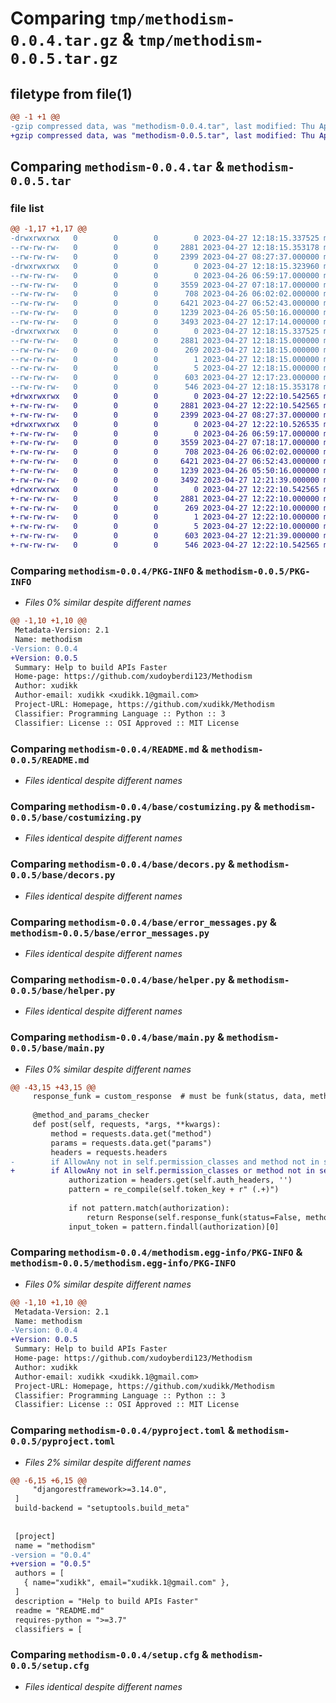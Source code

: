 # Comparing `tmp/methodism-0.0.4.tar.gz` & `tmp/methodism-0.0.5.tar.gz`

## filetype from file(1)

```diff
@@ -1 +1 @@
-gzip compressed data, was "methodism-0.0.4.tar", last modified: Thu Apr 27 12:18:15 2023, max compression
+gzip compressed data, was "methodism-0.0.5.tar", last modified: Thu Apr 27 12:22:10 2023, max compression
```

## Comparing `methodism-0.0.4.tar` & `methodism-0.0.5.tar`

### file list

```diff
@@ -1,17 +1,17 @@
-drwxrwxrwx   0        0        0        0 2023-04-27 12:18:15.337525 methodism-0.0.4/
--rw-rw-rw-   0        0        0     2881 2023-04-27 12:18:15.353178 methodism-0.0.4/PKG-INFO
--rw-rw-rw-   0        0        0     2399 2023-04-27 08:27:37.000000 methodism-0.0.4/README.md
-drwxrwxrwx   0        0        0        0 2023-04-27 12:18:15.323960 methodism-0.0.4/base/
--rw-rw-rw-   0        0        0        0 2023-04-26 06:59:17.000000 methodism-0.0.4/base/__init__.py
--rw-rw-rw-   0        0        0     3559 2023-04-27 07:18:17.000000 methodism-0.0.4/base/costumizing.py
--rw-rw-rw-   0        0        0      708 2023-04-26 06:02:02.000000 methodism-0.0.4/base/decors.py
--rw-rw-rw-   0        0        0     6421 2023-04-27 06:52:43.000000 methodism-0.0.4/base/error_messages.py
--rw-rw-rw-   0        0        0     1239 2023-04-26 05:50:16.000000 methodism-0.0.4/base/helper.py
--rw-rw-rw-   0        0        0     3493 2023-04-27 12:17:14.000000 methodism-0.0.4/base/main.py
-drwxrwxrwx   0        0        0        0 2023-04-27 12:18:15.337525 methodism-0.0.4/methodism.egg-info/
--rw-rw-rw-   0        0        0     2881 2023-04-27 12:18:15.000000 methodism-0.0.4/methodism.egg-info/PKG-INFO
--rw-rw-rw-   0        0        0      269 2023-04-27 12:18:15.000000 methodism-0.0.4/methodism.egg-info/SOURCES.txt
--rw-rw-rw-   0        0        0        1 2023-04-27 12:18:15.000000 methodism-0.0.4/methodism.egg-info/dependency_links.txt
--rw-rw-rw-   0        0        0        5 2023-04-27 12:18:15.000000 methodism-0.0.4/methodism.egg-info/top_level.txt
--rw-rw-rw-   0        0        0      603 2023-04-27 12:17:23.000000 methodism-0.0.4/pyproject.toml
--rw-rw-rw-   0        0        0      546 2023-04-27 12:18:15.353178 methodism-0.0.4/setup.cfg
+drwxrwxrwx   0        0        0        0 2023-04-27 12:22:10.542565 methodism-0.0.5/
+-rw-rw-rw-   0        0        0     2881 2023-04-27 12:22:10.542565 methodism-0.0.5/PKG-INFO
+-rw-rw-rw-   0        0        0     2399 2023-04-27 08:27:37.000000 methodism-0.0.5/README.md
+drwxrwxrwx   0        0        0        0 2023-04-27 12:22:10.526535 methodism-0.0.5/base/
+-rw-rw-rw-   0        0        0        0 2023-04-26 06:59:17.000000 methodism-0.0.5/base/__init__.py
+-rw-rw-rw-   0        0        0     3559 2023-04-27 07:18:17.000000 methodism-0.0.5/base/costumizing.py
+-rw-rw-rw-   0        0        0      708 2023-04-26 06:02:02.000000 methodism-0.0.5/base/decors.py
+-rw-rw-rw-   0        0        0     6421 2023-04-27 06:52:43.000000 methodism-0.0.5/base/error_messages.py
+-rw-rw-rw-   0        0        0     1239 2023-04-26 05:50:16.000000 methodism-0.0.5/base/helper.py
+-rw-rw-rw-   0        0        0     3492 2023-04-27 12:21:39.000000 methodism-0.0.5/base/main.py
+drwxrwxrwx   0        0        0        0 2023-04-27 12:22:10.542565 methodism-0.0.5/methodism.egg-info/
+-rw-rw-rw-   0        0        0     2881 2023-04-27 12:22:10.000000 methodism-0.0.5/methodism.egg-info/PKG-INFO
+-rw-rw-rw-   0        0        0      269 2023-04-27 12:22:10.000000 methodism-0.0.5/methodism.egg-info/SOURCES.txt
+-rw-rw-rw-   0        0        0        1 2023-04-27 12:22:10.000000 methodism-0.0.5/methodism.egg-info/dependency_links.txt
+-rw-rw-rw-   0        0        0        5 2023-04-27 12:22:10.000000 methodism-0.0.5/methodism.egg-info/top_level.txt
+-rw-rw-rw-   0        0        0      603 2023-04-27 12:21:39.000000 methodism-0.0.5/pyproject.toml
+-rw-rw-rw-   0        0        0      546 2023-04-27 12:22:10.542565 methodism-0.0.5/setup.cfg
```

### Comparing `methodism-0.0.4/PKG-INFO` & `methodism-0.0.5/PKG-INFO`

 * *Files 0% similar despite different names*

```diff
@@ -1,10 +1,10 @@
 Metadata-Version: 2.1
 Name: methodism
-Version: 0.0.4
+Version: 0.0.5
 Summary: Help to build APIs Faster
 Home-page: https://github.com/xudoyberdi123/Methodism
 Author: xudikk
 Author-email: xudikk <xudikk.1@gmail.com>
 Project-URL: Homepage, https://github.com/xudikk/Methodism
 Classifier: Programming Language :: Python :: 3
 Classifier: License :: OSI Approved :: MIT License
```

### Comparing `methodism-0.0.4/README.md` & `methodism-0.0.5/README.md`

 * *Files identical despite different names*

### Comparing `methodism-0.0.4/base/costumizing.py` & `methodism-0.0.5/base/costumizing.py`

 * *Files identical despite different names*

### Comparing `methodism-0.0.4/base/decors.py` & `methodism-0.0.5/base/decors.py`

 * *Files identical despite different names*

### Comparing `methodism-0.0.4/base/error_messages.py` & `methodism-0.0.5/base/error_messages.py`

 * *Files identical despite different names*

### Comparing `methodism-0.0.4/base/helper.py` & `methodism-0.0.5/base/helper.py`

 * *Files identical despite different names*

### Comparing `methodism-0.0.4/base/main.py` & `methodism-0.0.5/base/main.py`

 * *Files 0% similar despite different names*

```diff
@@ -43,15 +43,15 @@
     response_funk = custom_response  # must be funk(status, data, method ,message) return dict {}
 
     @method_and_params_checker
     def post(self, requests, *args, **kwargs):
         method = requests.data.get("method")
         params = requests.data.get("params")
         headers = requests.headers
-        if AllowAny not in self.permission_classes and method not in self.not_auth_methods:
+        if AllowAny not in self.permission_classes or method not in self.not_auth_methods:
             authorization = headers.get(self.auth_headers, '')
             pattern = re_compile(self.token_key + r" (.+)")
 
             if not pattern.match(authorization):
                 return Response(self.response_funk(status=False, method=method, message=MESSAGE['NotAuthenticated']))
             input_token = pattern.findall(authorization)[0]
```

### Comparing `methodism-0.0.4/methodism.egg-info/PKG-INFO` & `methodism-0.0.5/methodism.egg-info/PKG-INFO`

 * *Files 0% similar despite different names*

```diff
@@ -1,10 +1,10 @@
 Metadata-Version: 2.1
 Name: methodism
-Version: 0.0.4
+Version: 0.0.5
 Summary: Help to build APIs Faster
 Home-page: https://github.com/xudoyberdi123/Methodism
 Author: xudikk
 Author-email: xudikk <xudikk.1@gmail.com>
 Project-URL: Homepage, https://github.com/xudikk/Methodism
 Classifier: Programming Language :: Python :: 3
 Classifier: License :: OSI Approved :: MIT License
```

### Comparing `methodism-0.0.4/pyproject.toml` & `methodism-0.0.5/pyproject.toml`

 * *Files 2% similar despite different names*

```diff
@@ -6,15 +6,15 @@
     "djangorestframework>=3.14.0",
 ]
 build-backend = "setuptools.build_meta"
 
 
 [project]
 name = "methodism"
-version = "0.0.4"
+version = "0.0.5"
 authors = [
   { name="xudikk", email="xudikk.1@gmail.com" },
 ]
 description = "Help to build APIs Faster"
 readme = "README.md"
 requires-python = ">=3.7"
 classifiers = [
```

### Comparing `methodism-0.0.4/setup.cfg` & `methodism-0.0.5/setup.cfg`

 * *Files identical despite different names*

